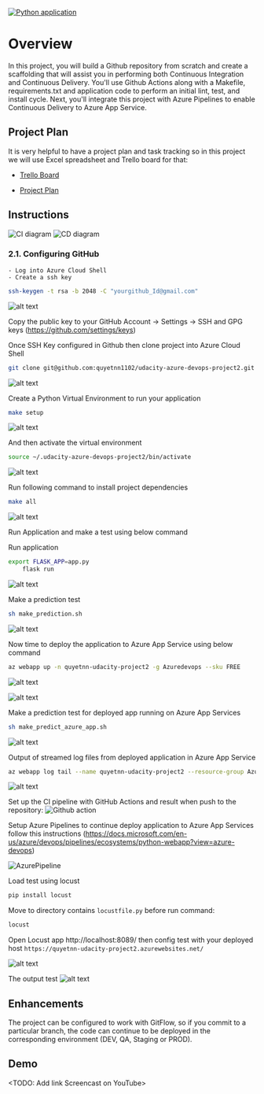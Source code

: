[![Python application](https://github.com/quyetnn1102/udacity-azure-devops-project2/actions/workflows/python-app.yml/badge.svg)](https://github.com/quyetnn1102/udacity-azure-devops-project2/actions/workflows/python-app.yml)
# Overview

In this project, you will build a Github repository from scratch and create a scaffolding that will assist you in performing both Continuous Integration and Continuous Delivery. You'll use Github Actions along with a Makefile, requirements.txt and application code to perform an initial lint, test, and install cycle. Next, you'll integrate this project with Azure Pipelines to enable Continuous Delivery to Azure App Service.

## Project Plan
It is very helpful to have a project plan and task tracking so in this project we will use Excel spreadsheet and Trello board for that:

* [Trello Board](https://trello.com/b/iZRpZVWd/udacity-azure-devops-building-ci-cd-pipeline)
    
* [Project Plan](https://github.com/quyetnn1102/udacity-azure-devops-project2/blob/00fbe25748ecfdd474f84583fada82a37c0d1958/Azure-Devops-CICD-project-plan.xlsx)

## Instructions

![CI diagram](./screenshots/ci-diagrams.png)
![CD diagram](./screenshots/cd-diagrams.png)

### 2.1.	Configuring GitHub
    - Log into Azure Cloud Shell
    - Create a ssh key

```bash
ssh-keygen -t rsa -b 2048 -C "yourgithub_Id@gmail.com"
```
![alt text](./screenshots/id_rsa_pub.png)

Copy the public key to your GitHub Account -> Settings -> SSH and GPG keys (https://github.com/settings/keys)


Once SSH Key configured in Github then clone project into Azure Cloud Shell 
```bash
git clone git@github.com:quyetnn1102/udacity-azure-devops-project2.git
```
![alt text](./screenshots/clone_project.png)

Create a Python Virtual Environment to run your application

```bash
make setup
```
![alt text](./screenshots/make_setup.png)


And then activate the virtual environment
```bash
source ~/.udacity-azure-devops-project2/bin/activate
```
![alt text](./screenshots/active_virtualenv.png)

Run following command to install project dependencies
```bash
make all
```

![alt text](./screenshots/make_all.png)

Run Application and make a test using below command

Run application
```bash
export FLASK_APP=app.py
	flask run
```
![alt text](./screenshots/flask_run_local.png)

Make a prediction test
```bash
sh make_prediction.sh
```
![alt text](./screenshots/make_test_local.png)

Now time to deploy the application to Azure App Service using below command
```bash
az webapp up -n quyetnn-udacity-project2 -g Azuredevops --sku FREE
```

![alt text](./screenshots/deploy_code_to_azappservice.png)


![alt text](./screenshots/azure_app_home.png)


Make a prediction test for deployed app running on Azure App Services
```bash
sh make_predict_azure_app.sh
```

![alt text](./screenshots/make_test_azure.png)

Output of streamed log files from deployed application in Azure App Service 
```bash
az webapp log tail --name quyetnn-udacity-project2 --resource-group Azuredevops
```

![alt text](./screenshots/appservice_tail_log.png)


Set up the CI pipeline with GitHub Actions and result when push to the repository:
![Github action](./screenshots/github_action_output.png)

Setup Azure Pipelines to continue deploy application to Azure App Services follow this instructions (https://docs.microsoft.com/en-us/azure/devops/pipelines/ecosystems/python-webapp?view=azure-devops)

![AzurePipeline](./screenshots/Azure%20pipeline%20success.png)

Load test using locust
```bash
pip install locust
```

Move to directory contains `locustfile.py` before run command:
```bash
locust
```
Open Locust app http://localhost:8089/ then config test with your deployed host `https://quyetnn-udacity-project2.azurewebsites.net/`

![alt text](./screenshots/locust_config_test.png)

The output test
![alt text](./screenshots/locust_load_test.png)


## Enhancements

The project can be configured to work with GitFlow, so if you commit to a particular branch, the code can continue to be deployed in the corresponding environment (DEV, QA, Staging or PROD).

## Demo 

<TODO: Add link Screencast on YouTube>


